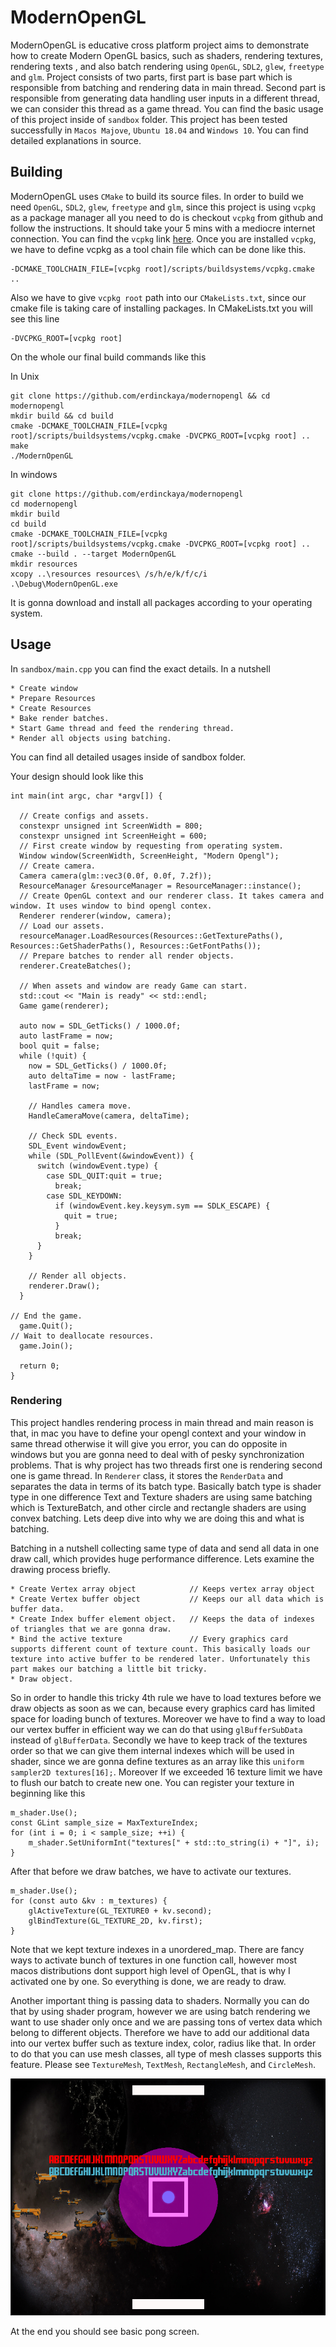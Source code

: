 # ModernOpenGL

ModernOpenGL is educative cross platform project aims to demonstrate how to create Modern OpenGL basics, such as shaders, rendering textures, rendering texts
, and also batch rendering using `OpenGL`, `SDL2`, `glew`, `freetype` and `glm`.
Project consists of two parts, first part is base part which is responsible from batching and rendering data in main thread. Second part is
responsible from generating data handling user inputs in a different thread, we can consider this thread as a game thread. You can find the basic
usage of this project inside of `sandbox` folder.
This project has been tested successfully in `Macos Majove`, `Ubuntu 18.04` and `Windows 10`.
You can find detailed explanations in source.

## Building
ModernOpenGL uses `CMake` to build its source files. In order to build we need `OpenGL`, `SDL2`, `glew`, `freetype` and `glm`, since this project is
using `vcpkg` as a package manager all you need to do is checkout `vcpkg` from github and follow the instructions. It should take your 5 mins with a
mediocre internet connection. You can find the `vcpkg` link [here](https://github.com/microsoft/vcpkg). Once you are installed `vcpkg`, we have to define vcpkg
as a tool chain file which can be done like this.
```
-DCMAKE_TOOLCHAIN_FILE=[vcpkg root]/scripts/buildsystems/vcpkg.cmake ..
```
Also we have to give `vcpkg root` path into our `CMakeLists.txt`, since our cmake file is taking care of installing packages. In CMakeLists.txt you will see this line
```
-DVCPKG_ROOT=[vcpkg root]
```

On the whole our final build commands like this


In Unix
```
git clone https://github.com/erdinckaya/modernopengl && cd modernopengl
mkdir build && cd build
cmake -DCMAKE_TOOLCHAIN_FILE=[vcpkg root]/scripts/buildsystems/vcpkg.cmake -DVCPKG_ROOT=[vcpkg root] ..
make
./ModernOpenGL
```
In windows
```
git clone https://github.com/erdinckaya/modernopengl
cd modernopengl
mkdir build
cd build
cmake -DCMAKE_TOOLCHAIN_FILE=[vcpkg root]/scripts/buildsystems/vcpkg.cmake -DVCPKG_ROOT=[vcpkg root] ..
cmake --build . --target ModernOpenGL
mkdir resources
xcopy ..\resources resources\ /s/h/e/k/f/c/i
.\Debug\ModernOpenGL.exe
```
It is gonna download and install all packages according to your operating system.

## Usage
In `sandbox/main.cpp` you can find the exact details. In a nutshell
```
* Create window
* Prepare Resources
* Create Resources
* Bake render batches.
* Start Game thread and feed the rendering thread.
* Render all objects using batching.
```
You can find all detailed usages inside of sandbox folder.

Your design should look like this
```
int main(int argc, char *argv[]) {

  // Create configs and assets.
  constexpr unsigned int ScreenWidth = 800;
  constexpr unsigned int ScreenHeight = 600;
  // First create window by requesting from operating system.
  Window window(ScreenWidth, ScreenHeight, "Modern Opengl");
  // Create camera.
  Camera camera(glm::vec3(0.0f, 0.0f, 7.2f));
  ResourceManager &resourceManager = ResourceManager::instance();
  // Create OpenGL context and our renderer class. It takes camera and window. It uses window to bind opengl contex.
  Renderer renderer(window, camera);
  // Load our assets.
  resourceManager.LoadResources(Resources::GetTexturePaths(), Resources::GetShaderPaths(), Resources::GetFontPaths());
  // Prepare batches to render all render objects.
  renderer.CreateBatches();

  // When assets and window are ready Game can start.
  std::cout << "Main is ready" << std::endl;
  Game game(renderer);

  auto now = SDL_GetTicks() / 1000.0f;
  auto lastFrame = now;
  bool quit = false;
  while (!quit) {
    now = SDL_GetTicks() / 1000.0f;
    auto deltaTime = now - lastFrame;
    lastFrame = now;

    // Handles camera move.
    HandleCameraMove(camera, deltaTime);

    // Check SDL events.
    SDL_Event windowEvent;
    while (SDL_PollEvent(&windowEvent)) {
      switch (windowEvent.type) {
        case SDL_QUIT:quit = true;
          break;
        case SDL_KEYDOWN:
          if (windowEvent.key.keysym.sym == SDLK_ESCAPE) {
            quit = true;
          }
          break;
      }
    }

    // Render all objects.
    renderer.Draw();
  }

// End the game.
  game.Quit();
// Wait to deallocate resources.
  game.Join();

  return 0;
} 
```

### Rendering
This project handles rendering process in main thread and main reason is that, in mac you have to define your opengl context and
your window in same thread otherwise it will give you error, you can do opposite in windows but you are gonna need to deal with of pesky synchronization
problems. That is why project has two threads first one is rendering second one is game thread.
In `Renderer` class, it stores the `RenderData` and separates the data in terms of its batch type. Basically batch type is shader type in one difference
Text and Texture shaders are using  same batching which is TextureBatch, and other circle and rectangle shaders are using convex batching. Lets deep dive
into why we are doing this and what is batching.


Batching in a nutshell collecting same type of data and send all data in one draw call, which provides huge performance difference.
Lets examine the drawing process briefly.
```
* Create Vertex array object            // Keeps vertex array object
* Create Vertex buffer object           // Keeps our all data which is buffer data.
* Create Index buffer element object.   // Keeps the data of indexes of triangles that we are gonna draw.
* Bind the active texture               // Every graphics card supports different count of texture count. This basically loads our texture into active buffer to be rendered later. Unfortunately this part makes our batching a little bit tricky.
* Draw object. 
```
So in order to handle this tricky 4th rule we have to load textures before we draw objects as soon as we can, because every graphics card has limited
space for loading bunch of textures. Moreover we have to find a way to load our vertex buffer in efficient way we can do that using `glBufferSubData` instead of `glBufferData`.
Secondly we have to keep track of the textures order so that we can give them internal indexes which will be used in shader, since we are gonna define
textures as an array like this `uniform sampler2D textures[16];`. Moreover If we exceeded 16 texture limit we have to flush our batch to create new one.
You can register your texture in beginning like this
```
m_shader.Use();
const GLint sample_size = MaxTextureIndex;
for (int i = 0; i < sample_size; ++i) {
    m_shader.SetUniformInt("textures[" + std::to_string(i) + "]", i);
}
```
After that before we draw batches, we have to activate our textures.
```
m_shader.Use();
for (const auto &kv : m_textures) {
    glActiveTexture(GL_TEXTURE0 + kv.second);
    glBindTexture(GL_TEXTURE_2D, kv.first);
}
```
Note that we kept texture indexes in a unordered_map. There are fancy ways to activate bunch of textures in one function call, however most macos
distributions dont support high level of OpenGL, that is why I activated one by one.
So everything is done, we are ready to draw.

Another important thing is passing data to shaders. Normally you can do that by using shader program, however we are using batch rendering we want to
use shader only once and we are passing tons of vertex data which belong to different objects. Therefore we have to add our additional data into our
vertex buffer such as texture index, color, radius like that. In order to do that you can use mesh classes, all type of mesh classes supports this
feature. Please see `TextureMesh`, `TextMesh`, `RectangleMesh`, and `CircleMesh`.




![](./screen_shot.png)


At the end you should see basic pong screen.
